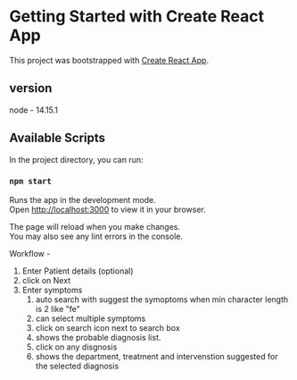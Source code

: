 # Getting Started with Create React App

This project was bootstrapped with [Create React App](https://github.com/facebook/create-react-app).

## version

node - 14.15.1

## Available Scripts

In the project directory, you can run:

### `npm start`

Runs the app in the development mode.\
Open [http://localhost:3000](http://localhost:3000) to view it in your browser.

The page will reload when you make changes.\
You may also see any lint errors in the console.

Workflow -

1.  Enter Patient details (optional)
2.  click on Next
3.  Enter symptoms
    1. auto search with suggest the symoptoms when min character length is 2 like "fe"
    2. can select multiple symptoms
    3. click on search icon next to search box
    4. shows the probable diagnosis list.
    5. click on any disgnosis
    6. shows the department, treatment and intervenstion suggested for the selected diagnosis
